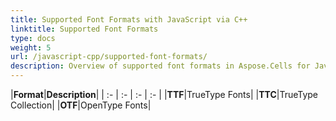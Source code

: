 ```yaml
---
title: Supported Font Formats with JavaScript via C++
linktitle: Supported Font Formats
type: docs
weight: 5
url: /javascript-cpp/supported-font-formats/
description: Overview of supported font formats in Aspose.Cells for JavaScript via C++.
---
```


|**Format**|**Description**|
| :- | :- | :- | :- |
|**TTF**|TrueType Fonts|
|**TTC**|TrueType Collection|
|**OTF**|OpenType Fonts|